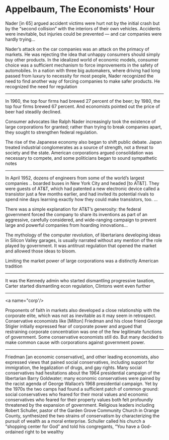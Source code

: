 # Appelbaum, The Economists' Hour

Nader [in 65] argued accident victims were hurt not by the initial
crash but by the “second collision” with the interiors of their own
vehicles. Accidents were inevitable, but injuries could be prevented —
and car companies were hardly trying...

Nader’s attack on the car companies was an attack on the primacy of
markets. He was rejecting the idea that unhappy consumers should
simply buy other products. In the idealized world of economic models,
consumer choice was a sufficient mechanism to force improvements in
the safety of automobiles. In a nation with three big automakers,
where driving had long passed from luxury to necessity for most
people, Nader recognized the need to find another way of forcing
companies to make safer products. He recognized the need for
regulation

* * *

In 1960, the top four firms had brewed 27 percent of the beer; by
1980, the top four firms brewed 67 percent. And economists pointed out
the price of beer had steadily declined.

Consumer advocates like Ralph Nader increasingly took the existence of
large corporations for granted; rather than trying to break companies
apart, they sought to strengthen federal regulation.

The rise of the Japanese economy also began to shift public
debate. Japan treated industrial conglomerates as a source of
strength, not a threat to society and the state. American corporations
argued consolidation was necessary to compete, and some politicians
began to sound sympathetic notes

* * *

In April 1952, dozens of engineers from some of the world’s largest
companies .. boarded buses in New York City and headed [to AT&T]. They
were guests of AT&T, which had patented a new electronic device called
a transistor just a few months earlier, and had invited its potential
rivals to spend nine days learning exactly how they could make
transistors, too. ...

There was a simple explanation for AT&T’s generosity: the federal
government forced the company to share its inventions as part of an
aggressive, carefully considered, and wide-ranging campaign to prevent
large and powerful companies from hoarding innovations...

The mythology of the computer revolution, of libertarians developing
ideas in Silicon Valley garages, is usually narrated without any
mention of the role played by government. It was antitrust regulation
that opened the market and allowed those ideas to bloom.

Limiting the market power of large corporations was a distinctly
American tradition

* * *

It was the Kennedy admin who started dismantling progressive
taxation, Carter started dismantling econ regulation, Clintons went
even further

* * *

<a name="corp'/>

Proponents of faith in markets also developed a close relationship
with the corporate elite, which was not as inevitable as it may seem
in retrospect. Conservative economists like [Milton] Friedman and his
close friend George Stigler initially expressed fear of corporate
power and argued that restraining corporate concentration was one of
the few legitimate functions of government. Some conservative
economists still do. But many decided to make common cause with
corporations against government power.

* * *

Friedman [an economic conservative], and other leading economists,
also expressed views that pained social conservatives, including
support for immigration, the legalization of drugs, and gay
rights. Many social conservatives had hesitations about the 1964
presidential campaign of the libertarian Barry Goldwater; many
economic conservatives were pained by the racist agenda of George
Wallace’s 1968 presidential campaign. Yet by the 1970s the two camps
had found a sufficient patch of common ground: social conservatives
who feared for their moral values and economic conservatives who
feared for their property values both felt profoundly threatened by
the expansion of government. Religious leaders including Robert
Schuller, pastor of the Garden Grove Community Church in Orange
County, synthesized the two strains of conservatism by characterizing
the pursuit of wealth as a moral enterprise. Schuller called his
church a “shopping center for God” and told his congregants, “You have
a God-ordained right to be wealthy







